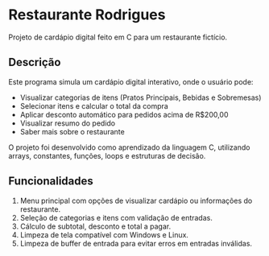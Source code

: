 # Restaurante Rodrigues

Projeto de cardápio digital feito em C para um restaurante fictício.

## Descrição

Este programa simula um cardápio digital interativo, onde o usuário pode:

- Visualizar categorias de itens (Pratos Principais, Bebidas e Sobremesas)
- Selecionar itens e calcular o total da compra
- Aplicar desconto automático para pedidos acima de R$200,00
- Visualizar resumo do pedido
- Saber mais sobre o restaurante

O projeto foi desenvolvido como aprendizado da linguagem C, utilizando arrays, constantes, funções, loops e estruturas de decisão.

## Funcionalidades

1. Menu principal com opções de visualizar cardápio ou informações do restaurante.
2. Seleção de categorias e itens com validação de entradas.
3. Cálculo de subtotal, desconto e total a pagar.
4. Limpeza de tela compatível com Windows e Linux.
5. Limpeza de buffer de entrada para evitar erros em entradas inválidas.

